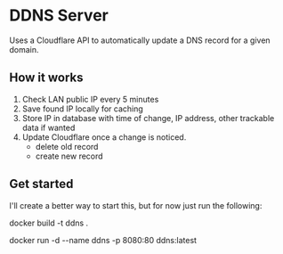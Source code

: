 # DDNS Server
Uses a Cloudflare API to automatically update a DNS record for a given domain.

## How it works
1. Check LAN public IP every 5 minutes
4. Save found IP locally for caching
5. Store IP in database with time of change, IP address, other trackable data if wanted
6. Update Cloudflare once a change is noticed.
	- delete old record
	- create new record

## Get started
I'll create a better way to start this, but for now just run the following:

docker build -t ddns .

docker run -d --name ddns -p 8080:80 ddns:latest
